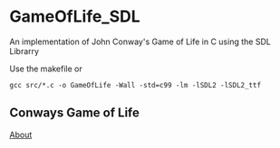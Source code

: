 # GameOfLife_SDL
An implementation of John Conway's Game of Life in C using the SDL Librarry

Use the makefile or
```
gcc src/*.c -o GameOfLife -Wall -std=c99 -lm -lSDL2 -lSDL2_ttf
```
## Conways Game of Life
<a href="https://en.wikipedia.org/wiki/Conway%27s_Game_of_Life">About<a>
